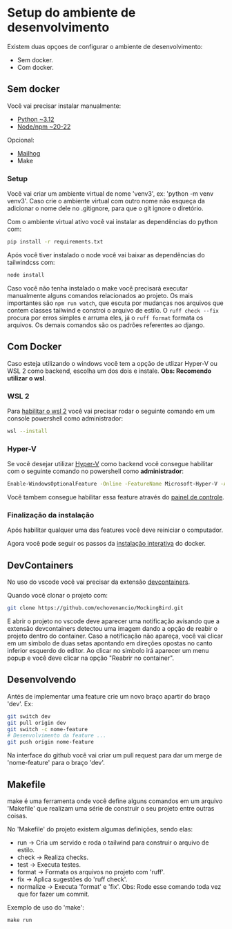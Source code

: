 # Setup do ambiente de desenvolvimento

Existem duas opçoes de configurar o ambiente de desenvolvimento:
-  Sem docker.
-  Com docker. 

## Sem docker

Você vai precisar instalar manualmente:
-  [Python ~3.12]()
-  [Node/npm ~20-22]()

Opcional: 
-  [Mailhog]()
-  Make

### Setup
Você vai criar um ambiente virtual de nome 'venv3', ex: 'python -m venv venv3'. Caso crie o ambiente virtual com outro nome
não esqueça da adicionar o nome dele no .gitignore, para que o git ignore o diretório.

Com o ambiente virtual ativo você vai instalar as dependências do python com: 
```bash
pip install -r requirements.txt
```

Após você tiver instalado o node você vai baixar as dependências do tailwindcss com:
```bash
node install
```

Caso você não tenha instalado o make você precisará executar
manualmente alguns comandos relacionados ao projeto.
Os mais importantes são `npm run watch`, que escuta por
mudanças nos arquivos que contem classes tailwind e constroi
o arquivo de estilo. O `ruff check --fix` procura por erros
simples e arruma eles, já o `ruff format` formata os arquivos.
Os demais comandos são os padrões referentes ao django.


## Com Docker

Caso esteja utilizando o windows você tem a opção de utlizar Hyper-V ou WSL 2 como backend, escolha um dos dois e instale.
__Obs: Recomendo utilizar o wsl__. 

### WSL 2

Para [habilitar o wsl 2](https://learn.microsoft.com/en-us/windows/wsl/install)
você vai precisar rodar o seguinte comando em um console powershell como administrador:
```bash
wsl --install
```

### Hyper-V

Se você desejar utilizar [Hyper-V](https://learn.microsoft.com/pt-br/virtualization/hyper-v-on-windows/quick-start/enable-hyper-v)
como backend você consegue habilitar com o seguinte comando no powershell como __administrador__:
```bash
Enable-WindowsOptionalFeature -Online -FeatureName Microsoft-Hyper-V -All
```

Você tambem consegue habilitar essa feature através do [painel de controle](https://learn.microsoft.com/pt-br/virtualization/hyper-v-on-windows/quick-start/enable-hyper-v#enable-the-hyper-v-role-through-settings).

### Finalização da instalação

Após habilitar qualquer uma das features você deve reiniciar o computador.

Agora você pode seguir os passos da [instalação interativa](https://docs.docker.com/desktop/install/windows-install/#install-interactively) do docker.

## DevContainers

No uso do vscode você vai precisar da extensão [devcontainers](https://marketplace.visualstudio.com/items?itemName=ms-vscode-remote.remote-containers).

Quando você clonar o projeto com:
```bash
git clone https://github.com/echovenancio/MockingBird.git
```
E abrir o projeto no vscode deve aparecer uma notificação avisando que a extensão devcontainers
detectou uma imagem dando a opção de reabir o projeto dentro do container.
Caso a notificação não apareça, você vai clicar em um simbolo de duas setas apontando em
direções opostas no canto inferior esquerdo do editor. Ao clicar no simbolo irá aparecer um menu
popup e você deve clicar na opção "Reabrir no container".

## Desenvolvendo

Antés de implementar uma feature crie um novo braço apartir do braço 'dev'. Ex:
```bash
git switch dev
git pull origin dev
git switch -c nome-feature
# Desenvolvimento da feature ...
git push origin nome-feature
```

Na interface do github você vai criar um pull request para dar um merge de 'nome-feature' para
o braço 'dev'.

## Makefile

make é uma ferramenta onde você define alguns comandos em um arquivo 'Makefile' que realizam uma
série de construir o seu projeto entre outras coisas.

No 'Makefile' do projeto existem algumas definições, sendo elas:
- run -> Cria um servido e roda o tailwind para construir o arquivo de estilo.
- check -> Realiza checks.
- test -> Executa testes.
- format -> Formata os arquivos no projeto com 'ruff'.
- fix -> Aplica sugestões do 'ruff check'.
- normalize -> Executa 'format' e 'fix'. Obs: Rode esse comando toda vez que for fazer um commit.

Exemplo de uso do 'make':
```
make run
```

